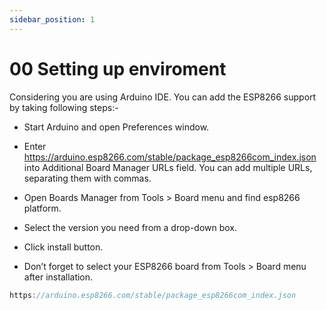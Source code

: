 ```yaml
---
sidebar_position: 1
---
```


# 00 Setting up enviroment
Considering you are using Arduino IDE. You can add the ESP8266 support by taking following steps:- 

* Start Arduino and open Preferences window.

* Enter https://arduino.esp8266.com/stable/package_esp8266com_index.json into Additional Board Manager URLs field. You can add multiple URLs, separating them with commas.

* Open Boards Manager from Tools > Board menu and find esp8266 platform.

* Select the version you need from a drop-down box.

* Click install button.

* Don’t forget to select your ESP8266 board from Tools > Board menu after installation.




```javascript title="Additional Board Manager URLs field"
https://arduino.esp8266.com/stable/package_esp8266com_index.json
```
